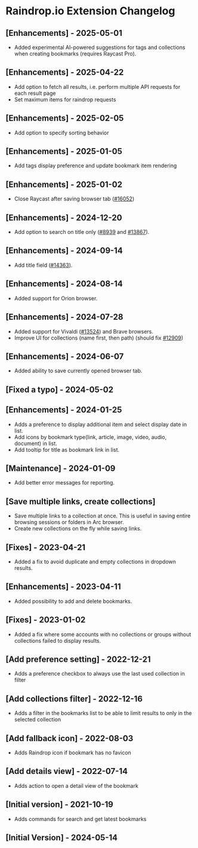 # Raindrop.io Extension Changelog

## [Enhancements] - 2025-05-01

- Added experimental AI-powered suggestions for tags and collections when creating bookmarks (requires Raycast Pro).

## [Enhancements] - 2025-04-22

- Add option to fetch all results, i.e. perform multiple API requests for each result page
- Set maximum items for raindrop requests

## [Enhancements] - 2025-02-05

- Add option to specify sorting behavior

## [Enhancements] - 2025-01-05
- Add tags display preference and update bookmark item rendering

## [Enhancements] - 2025-01-02

- Close Raycast after saving browser tab ([#16052](https://github.com/raycast/extensions/issues/16052))

## [Enhancements] - 2024-12-20

- Add option to search on title only ([#8939](https://github.com/raycast/extensions/issues/8939) and [#13867](https://github.com/raycast/extensions/issues/13867)).

## [Enhancements] - 2024-09-14

- Add title field ([#14363](https://github.com/raycast/extensions/issues/14363)).

## [Enhancements] - 2024-08-14

- Added support for Orion browser.

## [Enhancements] - 2024-07-28

- Added support for Vivaldi ([#13524](https://github.com/raycast/extensions/issues/13524)) and Brave browsers.
- Improve UI for collections (name first, then path) (should fix [#12909](https://github.com/raycast/extensions/issues/12909))

## [Enhancements] - 2024-06-07

- Added ability to save currently opened browser tab.

## [Fixed a typo] - 2024-05-02

## [Enhancements] - 2024-01-25

- Adds a preference to display additional item and select display date in list.
- Add icons by bookmark type(link, article, image, video, audio, document) in list.
- Add tooltip for title as bookmark link in list.

## [Maintenance] - 2024-01-09

- Add better error messages for reporting.

## [Save multiple links, create collections]

- Save multiple links to a collection at once. This is useful in saving entire browsing sessions or folders in Arc browser.
- Create new collections on the fly while saving links.

## [Fixes] - 2023-04-21

- Added a fix to avoid duplicate and empty collections in dropdown results.

## [Enhancements] - 2023-04-11

- Added possibility to add and delete bookmarks.

## [Fixes] - 2023-01-02

- Added a fix where some accounts with no collections or groups without collections failed to display results.

## [Add preference setting] - 2022-12-21

- Adds a preference checkbox to always use the last used collection in filter

## [Add collections filter] - 2022-12-16

- Adds a filter in the bookmarks list to be able to limit results to only in the selected collection

## [Add fallback icon] - 2022-08-03

- Adds Raindrop icon if bookmark has no favicon

## [Add details view] - 2022-07-14

- Adds action to open a detail view of the bookmark

## [Initial version] - 2021-10-19

- Adds commands for search and get latest bookmarks

## [Initial Version] - 2024-05-14
